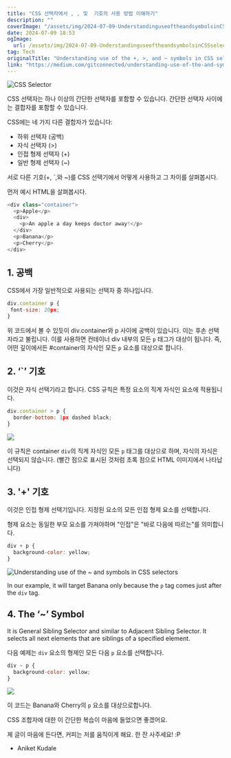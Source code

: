 ```yaml
---
title: "CSS 선택자에서 , , 및  기호의 사용 방법 이해하기"
description: ""
coverImage: "/assets/img/2024-07-09-UnderstandinguseoftheandsymbolsinCSSselectors_0.png"
date: 2024-07-09 18:53
ogImage:
  url: /assets/img/2024-07-09-UnderstandinguseoftheandsymbolsinCSSselectors_0.png
tag: Tech
originalTitle: "Understanding use of the +, >, and ~ symbols in CSS selectors"
link: "https://medium.com/gitconnected/understanding-use-of-the-and-symbols-in-css-selectors-95552eb436f5"
---
```


![CSS Selector](/assets/img/2024-07-09-UnderstandinguseoftheandsymbolsinCSSselectors_0.png)

CSS 선택자는 하나 이상의 간단한 선택자를 포함할 수 있습니다. 간단한 선택자 사이에는 결합자를 포함할 수 있습니다.

CSS에는 네 가지 다른 결합자가 있습니다:

- 하위 선택자 (공백)
- 자식 선택자 (>)
- 인접 형제 선택자 (+)
- 일반 형제 선택자 (~)

<div class="content-ad"></div>

서로 다른 기호(+, `,와 ~)를 CSS 선택기에서 어떻게 사용하고 그 차이를 살펴봅시다.

먼저 예시 HTML을 살펴봅시다.

```js
<div class="container">
  <p>Apple</p>
  <div>
    <p>An apple a day keeps doctor away!</p>
  </div>
  <p>Banana</p>
  <p>Cherry</p>
</div>
```

## 1. 공백

<div class="content-ad"></div>

CSS에서 가장 일반적으로 사용되는 선택자 중 하나입니다.

```js
div.container p {
 font-size: 20px;
}
```

위 코드에서 볼 수 있듯이 div.container와 p 사이에 공백이 있습니다. 이는 후손 선택자라고 불립니다. 이를 사용하면 컨테이너 div 내부의 모든 `p` 태그가 대상이 됩니다. 즉, 어떤 깊이에서든 #container의 자식인 모든 `p` 요소를 대상으로 합니다.

## 2. ‘`’ 기호

<div class="content-ad"></div>

이것은 자식 선택기라고 합니다. CSS 규칙은 특정 요소의 직계 자식인 요소에 적용됩니다.

```js
div.container > p {
  border-bottom: 1px dashed black;
}
```

<img src="/assets/img/2024-07-09-UnderstandinguseoftheandsymbolsinCSSselectors_1.png" />

이 규칙은 container `div`의 직계 자식인 모든 `p` 태그를 대상으로 하며, 자식의 자식은 선택되지 않습니다. (빨간 점으로 표시된 것처럼 초록 점으로 HTML 이미지에서 나타납니다)

<div class="content-ad"></div>

## 3. '+' 기호

이것은 인접 형제 선택기입니다. 지정된 요소의 모든 인접 형제 요소를 선택합니다.

형제 요소는 동일한 부모 요소를 가져야하며 "인접"은 "바로 다음에 따르는"를 의미합니다.

```js
div + p {
  background-color: yellow;
}
```

<div class="content-ad"></div>

![Understanding use of the ~ and symbols in CSS selectors](/assets/img/2024-07-09-UnderstandinguseoftheandsymbolsinCSSselectors_2.png)

In our example, it will target Banana only because the `p` tag comes just after the `div` tag.

## 4. The ‘~’ Symbol

It is General Sibling Selector and similar to Adjacent Sibling Selector. It selects all next elements that are siblings of a specified element.

<div class="content-ad"></div>

다음 예제는 `div` 요소의 형제인 모든 다음 `p` 요소를 선택합니다.

```js
div ~ p {
  background-color: yellow;
}
```

<img src="/assets/img/2024-07-09-UnderstandinguseoftheandsymbolsinCSSselectors_3.png" />

이 코드는 Banana와 Cherry의 `p` 요소를 대상으로합니다.

<div class="content-ad"></div>

CSS 조합자에 대한 이 간단한 복습이 마음에 들었으면 좋겠어요.

제 글이 마음에 든다면, 커피는 저를 움직이게 해요. 한 잔 사주세요! :P

- Aniket Kudale
